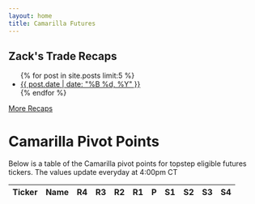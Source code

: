 ```yaml
---
layout: home
title: Camarilla Futures
---
```


<div class="container">
<div class="sidebar">
    <h2>Zack's Trade Recaps</h2>
    <ul>
        {% for post in site.posts limit:5 %}
        <li>
            <a href="{{ post.url | relative_url }}">{{ post.date | date: "%B %d, %Y" }}</a>
        </li>
        {% endfor %}
    </ul>
    <a href="{{ '/trade-recaps' | relative_url }}" class="view-more-link">More Recaps</a>
</div>

<div class="main-content">
    <h1>Camarilla Pivot Points</h1>
    <p>Below is a table of the Camarilla pivot points for topstep eligible futures tickers. The values update everyday at 4:00pm CT</p>
    <div id="clock"></div>
    <div id="valid-date"></div>
    <div id="next-valid-date"></div>
    <table class="cam-table">
        <thead>
            <tr>
                <th>Ticker</th>
                <th>Name</th>
                <th>R4</th>
                <th>R3</th>
                <th>R2</th>
                <th>R1</th>
                <th>P</th>
                <th>S1</th>
                <th>S2</th>
                <th>S3</th>
                <th>S4</th>
            </tr>
        </thead>
        <tbody id="pivotTableBody"></tbody>
    </table>
</div>


</div>
